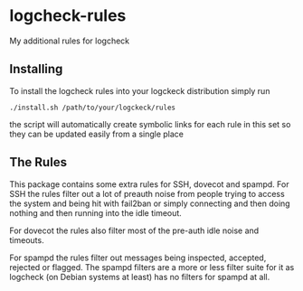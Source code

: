 # logcheck-rules
My additional rules for logcheck

Installing
----------

To install the logcheck rules into your logckeck distribution simply run
```
./install.sh /path/to/your/logckeck/rules
```
the script will automatically create symbolic links for each rule in this set so they can be updated easily from a single place

The Rules
---------

This package contains some extra rules for SSH, dovecot and spampd.
For SSH the rules filter out a lot of preauth noise from people trying to access the system and being hit with fail2ban or simply connecting and then doing nothing and then running into the idle timeout.

For dovecot the rules also filter most of the pre-auth idle noise and timeouts.

For spampd the rules filter out messages being inspected, accepted, rejected or flagged. The spampd filters are a more or less filter suite for it as logcheck (on Debian systems at least) has no filters for spampd at all.
